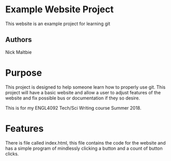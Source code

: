 # Example Website Project

This website is an example project for learning git

## Authors

Nick Maltbie

# Purpose

This project is designed to help someone learn how to properly use git. This
project will have a basic website and allow a user to adjust features of the
website and fix possible bus or documentation if they so desire. 

This is for my ENGL4092 Tech/Sci Writing course Summer 2018.

# Features

There is file called index.html, this file contains the code for the website
and has a simple program of mindlessly clicking a button and a count of
button clicks.
